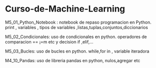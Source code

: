 # Curso-de-Machine-Learning

M5_01_Python_Notebook :
  notebook de repaso programacion en Python.
  print , variables , tipos de variables ,listas,tuplas,conjuntos,diccionarios

M5_02_Condicionales:
  uso de  condicionales en python.
  operadores de comparacion == ¡=m etc y decision if ,elif,...

M5_03_Bucles:
  uso de bucles en python.
  while,for in , variable iteradora
  
M4_10_Pandas:
  uso de libreria pandas en python, 
  nulos,agregar etc 
